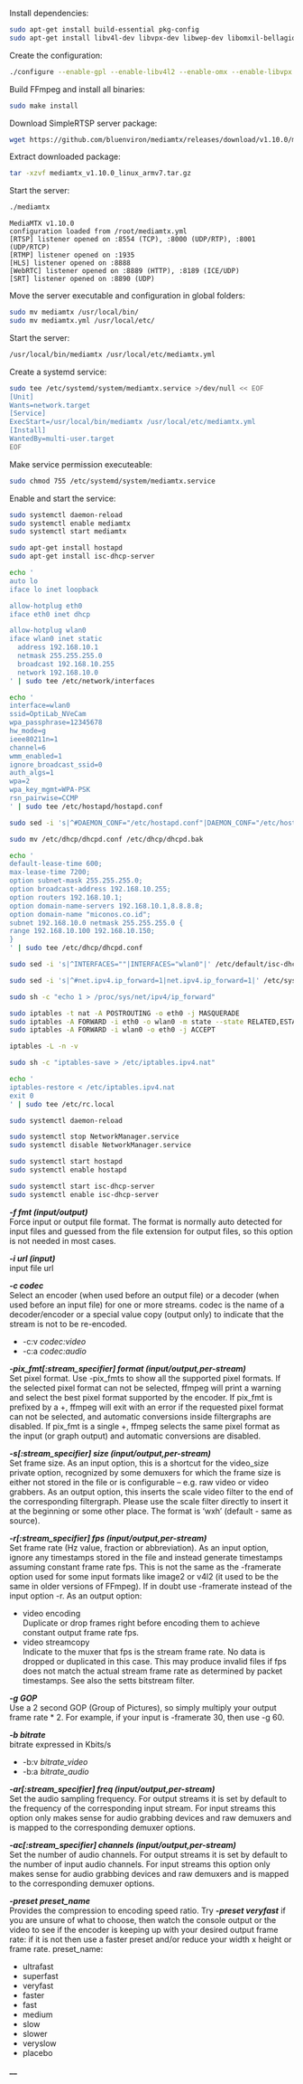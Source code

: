 Install dependencies:
```sh
sudo apt-get install build-essential pkg-config
sudo apt-get install libv4l-dev libvpx-dev libwep-dev libomxil-bellagio-dev
```

Create the configuration:
```sh
./configure --enable-gpl --enable-libv4l2 --enable-omx --enable-libvpx --enable-libwebp --enable-libx264
```

Build FFmpeg and install all binaries:
```sh
sudo make install
```

Download SimpleRTSP server package:
```sh
wget https://github.com/bluenviron/mediamtx/releases/download/v1.10.0/mediamtx_v1.10.0_linux_arm64v8.tar.gz
```

Extract downloaded package:
```sh
tar -xzvf mediamtx_v1.10.0_linux_armv7.tar.gz
```

Start the server:
```sh
./mediamtx
```

```
MediaMTX v1.10.0
configuration loaded from /root/mediamtx.yml
[RTSP] listener opened on :8554 (TCP), :8000 (UDP/RTP), :8001 (UDP/RTCP)
[RTMP] listener opened on :1935
[HLS] listener opened on :8888
[WebRTC] listener opened on :8889 (HTTP), :8189 (ICE/UDP)
[SRT] listener opened on :8890 (UDP)
```

Move the server executable and configuration in global folders:
```sh
sudo mv mediamtx /usr/local/bin/
sudo mv mediamtx.yml /usr/local/etc/
```

Start the server:
```sh
/usr/local/bin/mediamtx /usr/local/etc/mediamtx.yml
```

Create a systemd service:
```sh
sudo tee /etc/systemd/system/mediamtx.service >/dev/null << EOF
[Unit]
Wants=network.target
[Service]
ExecStart=/usr/local/bin/mediamtx /usr/local/etc/mediamtx.yml
[Install]
WantedBy=multi-user.target
EOF
```

Make service permission executeable:
```sh
sudo chmod 755 /etc/systemd/system/mediamtx.service
```

Enable and start the service:
```sh
sudo systemctl daemon-reload
sudo systemctl enable mediamtx
sudo systemctl start mediamtx
```

```bash
sudo apt-get install hostapd
sudo apt-get install isc-dhcp-server
```

```sh
echo '
auto lo
iface lo inet loopback

allow-hotplug eth0
iface eth0 inet dhcp

allow-hotplug wlan0
iface wlan0 inet static
  address 192.168.10.1
  netmask 255.255.255.0
  broadcast 192.168.10.255
  network 192.168.10.0
' | sudo tee /etc/network/interfaces
```

```sh
echo '
interface=wlan0
ssid=OptiLab_NVeCam
wpa_passphrase=12345678
hw_mode=g
ieee80211n=1
channel=6
wmm_enabled=1
ignore_broadcast_ssid=0
auth_algs=1
wpa=2
wpa_key_mgmt=WPA-PSK
rsn_pairwise=CCMP
' | sudo tee /etc/hostapd/hostapd.conf
```

```bash
sudo sed -i 's|^#DAEMON_CONF="/etc/hostapd.conf"|DAEMON_CONF="/etc/hostapd/hostapd.conf"|' /etc/default/hostapd
```

```bash
sudo mv /etc/dhcp/dhcpd.conf /etc/dhcp/dhcpd.bak

echo '
default-lease-time 600;
max-lease-time 7200;
option subnet-mask 255.255.255.0;
option broadcast-address 192.168.10.255;
option routers 192.168.10.1;
option domain-name-servers 192.168.10.1,8.8.8.8;
option domain-name "miconos.co.id";
subnet 192.168.10.0 netmask 255.255.255.0 {
range 192.168.10.100 192.168.10.150;
}
' | sudo tee /etc/dhcp/dhcpd.conf

sudo sed -i 's|^INTERFACES=""|INTERFACES="wlan0"|' /etc/default/isc-dhcp-server

sudo sed -i 's|^#net.ipv4.ip_forward=1|net.ipv4.ip_forward=1|' /etc/sysctl.conf

sudo sh -c "echo 1 > /proc/sys/net/ipv4/ip_forward"

sudo iptables -t nat -A POSTROUTING -o eth0 -j MASQUERADE
sudo iptables -A FORWARD -i eth0 -o wlan0 -m state --state RELATED,ESTABLISHED -j ACCEPT
sudo iptables -A FORWARD -i wlan0 -o eth0 -j ACCEPT

iptables -L -n -v

sudo sh -c "iptables-save > /etc/iptables.ipv4.nat"

echo '
iptables-restore < /etc/iptables.ipv4.nat
exit 0
' | sudo tee /etc/rc.local
```

```sh
sudo systemctl daemon-reload

sudo systemctl stop NetworkManager.service
sudo systemctl disable NetworkManager.service

sudo systemctl start hostapd
sudo systemctl enable hostapd

sudo systemctl start isc-dhcp-server
sudo systemctl enable isc-dhcp-server

```

**_-f fmt (input/output)_**<br>
Force input or output file format. The format is normally auto detected for input files and guessed from the file extension for output files, so this option is not needed in most cases.

**_-i url (input)_**<br>
input file url

**_-c codec_**<br>
Select an encoder (when used before an output file) or a decoder (when used before an input file) for one or more streams. codec is the name of a decoder/encoder or a special value copy (output only) to indicate that the stream is not to be re-encoded.
- -c:v _codec:video_
- -c:a _codec:audio_

**_-pix_fmt[:stream_specifier] format (input/output,per-stream)_**<br>
Set pixel format. Use -pix_fmts to show all the supported pixel formats. If the selected pixel format can not be selected, ffmpeg will print a warning and select the best pixel format supported by the encoder. If pix_fmt is prefixed by a +, ffmpeg will exit with an error if the requested pixel format can not be selected, and automatic conversions inside filtergraphs are disabled. If pix_fmt is a single +, ffmpeg selects the same pixel format as the input (or graph output) and automatic conversions are disabled.

**_-s[:stream_specifier] size (input/output,per-stream)_**<br>
Set frame size.
As an input option, this is a shortcut for the video_size private option, recognized by some demuxers for which the frame size is either not stored in the file or is configurable – e.g. raw video or video grabbers.
As an output option, this inserts the scale video filter to the end of the corresponding filtergraph. Please use the scale filter directly to insert it at the beginning or some other place.
The format is ‘wxh’ (default - same as source).

**_-r[:stream_specifier] fps (input/output,per-stream)_**<br>
Set frame rate (Hz value, fraction or abbreviation).
As an input option, ignore any timestamps stored in the file and instead generate timestamps assuming constant frame rate fps. This is not the same as the -framerate option used for some input formats like image2 or v4l2 (it used to be the same in older versions of FFmpeg). If in doubt use -framerate instead of the input option -r.
As an output option:
- video encoding<br>
Duplicate or drop frames right before encoding them to achieve constant output frame rate fps.
- video streamcopy<br>
Indicate to the muxer that fps is the stream frame rate. No data is dropped or duplicated in this case. This may produce invalid files if fps does not match the actual stream frame rate as determined by packet timestamps. See also the setts bitstream filter.

**_-g GOP_**<br>
Use a 2 second GOP (Group of Pictures), so simply multiply your output frame rate * 2. For example, if your input is -framerate 30, then use -g 60.

**_-b bitrate_**<br>
bitrate expressed in Kbits/s
- -b:v _bitrate_video_
- -b:a _bitrate_audio_

**_-ar[:stream_specifier] freq (input/output,per-stream)_**<br>
Set the audio sampling frequency. For output streams it is set by default to the frequency of the corresponding input stream. For input streams this option only makes sense for audio grabbing devices and raw demuxers and is mapped to the corresponding demuxer options.

**_-ac[:stream_specifier] channels (input/output,per-stream)_**<br>
Set the number of audio channels. For output streams it is set by default to the number of input audio channels. For input streams this option only makes sense for audio grabbing devices and raw demuxers and is mapped to the corresponding demuxer options.

**_-preset preset_name_**<br>
Provides the compression to encoding speed ratio. Try **_-preset veryfast_** if you are unsure of what to choose, then watch the console output or the video to see if the encoder is keeping up with your desired output frame rate: if it is not then use a faster preset and/or reduce your width x height or frame rate.
preset_name:
- ultrafast
- superfast
- veryfast
- faster
- fast
- medium
- slow
- slower
- veryslow
- placebo

**__**